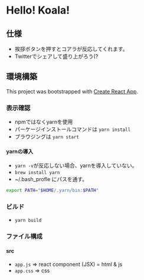# Hello! Koala!

## 仕様
- 挨拶ボタンを押すとコアラが反応してくれます。
- Twitterでシェアして盛り上がろう(?

## 環境構築
This project was bootstrapped with [Create React App](https://github.com/facebook/create-react-app).

### 表示確認
- npmではなくyarnを使用
- パーケージインストールコマンドは `yarn install`
- ブラウジングは `yarn start`

#### yarnの導入
- `yarn -v`が反応しない場合、yarnを導入していない。
- `brew install yarn`
- ~/.bash_profle にパスを通す。
```bash
export PATH="$HOME/.yarn/bin:$PATH"
```

### ビルド
- `yarn build`


### ファイル構成
#### src
* `app.js` => react component (JSX) = html & js
* `app.css` => css